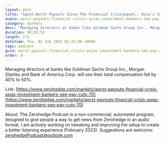 ```yaml
---
layout: post
title: "&quot;Worst Payouts Since The Financial Crisis&quot;: Asia's Investment Bankers See Pay Cuts Up To 70%"
audio: worst-payouts-financial-crisis-asias-investment-bankers-see-pay-cuts-70-0
category: markets
desc: "Managing directors at banks like Goldman Sachs Group Inc., Morgan Stanley and Bank of America Corp. will see their total compensation fall by 40% to 50%."
duration: 00:02:51
length: 171
datetime: Thu, 02 Feb 2023 03:25:00 +0000
tags: podcast
guid: worst-payouts-financial-crisis-asias-investment-bankers-see-pay-cuts-70-0
order: 0
---
```

Managing directors at banks like Goldman Sachs Group Inc., Morgan Stanley and Bank of America Corp. will see their total compensation fall by 40% to 50%.

Link: [https://www.zerohedge.com/markets/worst-payouts-financial-crisis-asias-investment-bankers-see-pay-cuts-70](https://www.zerohedge.com/markets/worst-payouts-financial-crisis-asias-investment-bankers-see-pay-cuts-70)

About: The Zerohedge Podcast is a non-commercial, automated program, designed to give people a way to get news from Zerohedge in an audio format.  I am actively working on tweaking and improving the setup to create a better listening experience (February 2023).  Suggestions are welcome: [zerohedgePodcast@outlook.com](mailto:zerohedgePodcast@outlook.com)